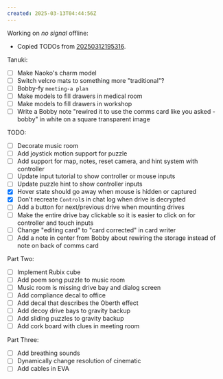 ```yaml
---
created: 2025-03-13T04:44:56Z
---
```


Working on _no signal_ offline:
- Copied TODOs from [20250312195316](20250312195316.md).

Tanuki:
- [ ] Make Naoko's charm model
- [ ] Switch velcro mats to something more "traditional"?
- [ ] Bobby-fy `meeting-a plan`
- [ ] Make models to fill drawers in medical room
- [ ] Make models to fill drawers in workshop
- [ ] Write a Bobby note "rewired it to use the comms card like you asked -bobby" in white on a square transparent image

TODO:
- [ ] Decorate music room
- [ ] Add joystick motion support for puzzle
- [ ] Add support for map, notes, reset camera, and hint system with controller
- [ ] Update input tutorial to show controller or mouse inputs
- [ ] Update puzzle hint to show controller inputs
- [x] Hover state should go away when mouse is hidden or captured
- [x] Don't recreate `Control`s in chat log when drive is decrypted
- [ ] Add a button for next/previous drive when mounting drives
- [ ] Make the entire drive bay clickable so it is easier to click on for controller and touch inputs
- [ ] Change "editing card" to "card corrected" in card writer
- [ ] Add a note in center from Bobby about rewiring the storage instead of note on back of comms card

Part Two:
- [ ] Implement Rubix cube
- [ ] Add poem song puzzle to music room
- [ ] Music room is missing drive bay and dialog screen
- [ ] Add compliance decal to office
- [ ] Add decal that describes the Oberth effect
- [ ] Add decoy drive bays to gravity backup
- [ ] Add sliding puzzles to gravity backup
- [ ] Add cork board with clues in meeting room

Part Three:
- [ ] Add breathing sounds
- [ ] Dynamically change resolution of cinematic
- [ ] Add cables in EVA

